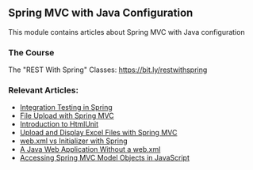 ## Spring MVC with Java Configuration

This module contains articles about Spring MVC with Java configuration

### The Course

The "REST With Spring" Classes: https://bit.ly/restwithspring

### Relevant Articles: 
- [Integration Testing in Spring](https://www.baeldung.com/integration-testing-in-spring)
- [File Upload with Spring MVC](https://www.baeldung.com/spring-file-upload)
- [Introduction to HtmlUnit](https://www.baeldung.com/htmlunit)
- [Upload and Display Excel Files with Spring MVC](https://www.baeldung.com/spring-mvc-excel-files)
- [web.xml vs Initializer with Spring](https://www.baeldung.com/spring-xml-vs-java-config)
- [A Java Web Application Without a web.xml](https://www.baeldung.com/java-web-app-without-web-xml)
- [Accessing Spring MVC Model Objects in JavaScript](https://www.baeldung.com/spring-mvc-model-objects-js)

